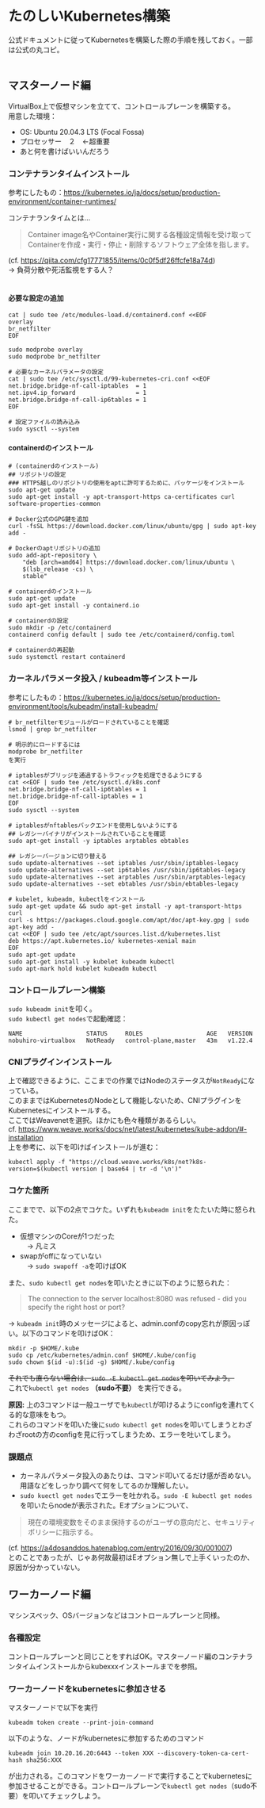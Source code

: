 # たのしいKubernetes構築
公式ドキュメントに従ってKubernetesを構築した際の手順を残しておく。一部は公式の丸コピ。
<br>
<br>

## マスターノード編
VirtualBox上で仮想マシンを立てて、コントロールプレーンを構築する。  
用意した環境：
- OS: Ubuntu 20.04.3 LTS (Focal Fossa)
- プロセッサー　２　←超重要
- あと何を書けばいいんだろう

### コンテナランタイムインストール
参考にしたもの：https://kubernetes.io/ja/docs/setup/production-environment/container-runtimes/

コンテナランタイムとは…  
>Container image名やContainer実行に関する各種設定情報を受け取ってContainerを作成・実行・停止・削除するソフトウェア全体を指します。

(cf. https://qiita.com/cfg17771855/items/0c0f5df26ffcfe18a74d)  
-> 負荷分散や死活監視をする人？  
<br>
#### 必要な設定の追加
```
cat | sudo tee /etc/modules-load.d/containerd.conf <<EOF
overlay
br_netfilter
EOF
```
```
sudo modprobe overlay
sudo modprobe br_netfilter
```
```
# 必要なカーネルパラメータの設定
cat | sudo tee /etc/sysctl.d/99-kubernetes-cri.conf <<EOF
net.bridge.bridge-nf-call-iptables  = 1
net.ipv4.ip_forward                 = 1
net.bridge.bridge-nf-call-ip6tables = 1
EOF
```
```
# 設定ファイルの読み込み
sudo sysctl --system
```

#### containerdのインストール
```
# (containerdのインストール)
## リポジトリの設定
### HTTPS越しのリポジトリの使用をaptに許可するために、パッケージをインストール
sudo apt-get update
sudo apt-get install -y apt-transport-https ca-certificates curl software-properties-common
```
```
# Docker公式のGPG鍵を追加
curl -fsSL https://download.docker.com/linux/ubuntu/gpg | sudo apt-key add -
```
```
# Dockerのaptリポジトリの追加
sudo add-apt-repository \
    "deb [arch=amd64] https://download.docker.com/linux/ubuntu \
    $(lsb_release -cs) \
    stable"
```
```
# containerdのインストール
sudo apt-get update
sudo apt-get install -y containerd.io
```
```
# containerdの設定
sudo mkdir -p /etc/containerd
containerd config default | sudo tee /etc/containerd/config.toml
```
```
# containerdの再起動
sudo systemctl restart containerd
```

### カーネルパラメータ投入 / kubeadm等インストール
参考にしたもの：https://kubernetes.io/ja/docs/setup/production-environment/tools/kubeadm/install-kubeadm/  

```
# br_netfilterモジュールがロードされていることを確認
lsmod | grep br_netfilter

# 明示的にロードするには
modprobe br_netfilter
を実行
```
```
# iptablesがブリッジを通過するトラフィックを処理できるようにする
cat <<EOF | sudo tee /etc/sysctl.d/k8s.conf
net.bridge.bridge-nf-call-ip6tables = 1
net.bridge.bridge-nf-call-iptables = 1
EOF
sudo sysctl --system
```
```
# iptablesがnftablesバックエンドを使用しないようにする
## レガシーバイナリがインストールされていることを確認
sudo apt-get install -y iptables arptables ebtables

## レガシーバージョンに切り替える
sudo update-alternatives --set iptables /usr/sbin/iptables-legacy
sudo update-alternatives --set ip6tables /usr/sbin/ip6tables-legacy
sudo update-alternatives --set arptables /usr/sbin/arptables-legacy
sudo update-alternatives --set ebtables /usr/sbin/ebtables-legacy
```
```
# kubelet, kubeadm, kubectlをインストール
sudo apt-get update && sudo apt-get install -y apt-transport-https curl
curl -s https://packages.cloud.google.com/apt/doc/apt-key.gpg | sudo apt-key add -
cat <<EOF | sudo tee /etc/apt/sources.list.d/kubernetes.list
deb https://apt.kubernetes.io/ kubernetes-xenial main
EOF
sudo apt-get update
sudo apt-get install -y kubelet kubeadm kubectl
sudo apt-mark hold kubelet kubeadm kubectl
```

### コントロールプレーン構築
`sudo kubeadm init`を叩く。  
`sudo kubectl get nodes`で起動確認：
```
NAME                  STATUS     ROLES                  AGE   VERSION
nobuhiro-virtualbox   NotReady   control-plane,master   43m   v1.22.4
```

### CNIプラグインインストール
上で確認できるように、ここまでの作業ではNodeのステータスが`NotReady`になっている。  
このままではKubernetesのNodeとして機能しないため、CNIプラグインをKubernetesにインストールする。  
ここではWeavenetを選択。ほかにも色々種類があるらしい。  
cf. https://www.weave.works/docs/net/latest/kubernetes/kube-addon/#-installation  
上を参考に、以下を叩けばインストールが進む：  
```
kubectl apply -f "https://cloud.weave.works/k8s/net?k8s-version=$(kubectl version | base64 | tr -d '\n')"
```

### コケた箇所
ここまでで、以下の2点でコケた。いずれも`kubeadm init`をたたいた時に怒られた。
- 仮想マシンのCoreが1つだった  
　-> 凡ミス
- swapがoffになっていない  
　-> `sudo swapoff -a`を叩けばOK  

また、`sudo kubectl get nodes`を叩いたときに以下のように怒られた：
>The connection to the server localhost:8080 was refused - did you specify the right host or port?

-> `kubeadm init`時のメッセージによると、admin.confのcopy忘れが原因っぽい。以下のコマンドを叩けばOK：
```
mkdir -p $HOME/.kube
sudo cp /etc/kubernetes/admin.conf $HOME/.kube/config
sudo chown $(id -u):$(id -g) $HOME/.kube/config
``` 
~~それでも直らない場合は、`sudo -E kubectl get nodes`を叩いてみよう。~~  
これで`kubectl get nodes` **（sudo不要）** を実行できる。  

**原因:** 上の3コマンドは一般ユーザでも`kubectl`が叩けるようにconfigを連れてくる的な意味をもつ。  
これらのコマンドを叩いた後に`sudo kubectl get nodes`を叩いてしまうとわざわざrootの方のconfigを見に行ってしまうため、エラーを吐いてしまう。

### 課題点
- カーネルパラメータ投入のあたりは、コマンド叩いてるだけ感が否めない。用語などをしっかり調べて何をしてるのか理解したい。
- `sudo kuectl get nodes`でエラーを吐かれる。`sudo -E kubectl get nodes`を叩いたらnodeが表示された。Eオプションについて、
>現在の環境変数をそのまま保持するのがユーザの意向だと、セキュリティポリシーに指示する。

(cf. https://a4dosanddos.hatenablog.com/entry/2016/09/30/001007)  
とのことであったが、じゃあ何故最初はEオプション無しで上手くいったのか、原因が分かっていない。

## ワーカーノード編
マシンスペック、OSバージョンなどはコントロールプレーンと同様。  

### 各種設定
コントロールプレーンと同じことをすればOK。マスターノード編のコンテナランタイムインストールからkubexxxインストールまでを参照。

### ワーカーノードをkubernetesに参加させる
マスターノードで以下を実行
```
kubeadm token create --print-join-command
```
以下のような、ノードがkubernetesに参加するためのコマンド  
```
kubeadm join 10.20.16.20:6443 --token XXX --discovery-token-ca-cert-hash sha256:XXX
```
が出力される。このコマンドをワーカーノードで実行することでkubernetesに参加させることができる。コントロールプレーンで`kubectl get nodes`（sudo不要）を叩いてチェックしよう。
